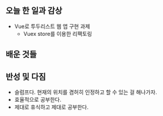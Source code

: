 ## 오늘 한 일과 감상
- Vue로 투두리스트 웹 앱 구현 과제
  - Vuex store를 이용한 리팩토링

## 배운 것들

## 반성 및 다짐

- 슬럼프다. 현재의 위치를 겸허히 인정하고 할 수 있는 걸 해나가자.
- 효율적으로 공부한다.
- 제대로 휴식하고 제대로 공부한다.
